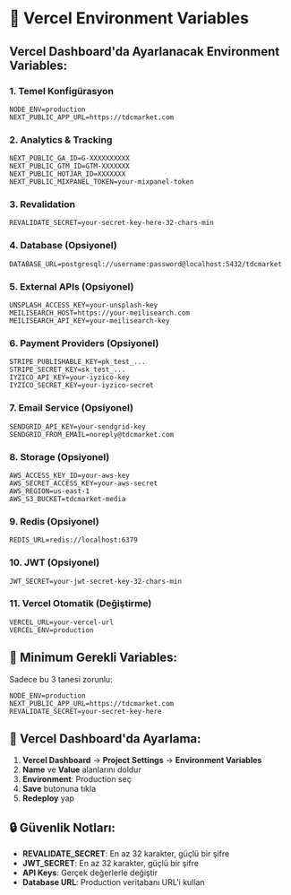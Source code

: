 # 🔧 Vercel Environment Variables

## Vercel Dashboard'da Ayarlanacak Environment Variables:

### 1. Temel Konfigürasyon
```env
NODE_ENV=production
NEXT_PUBLIC_APP_URL=https://tdcmarket.com
```

### 2. Analytics & Tracking
```env
NEXT_PUBLIC_GA_ID=G-XXXXXXXXXX
NEXT_PUBLIC_GTM_ID=GTM-XXXXXXX
NEXT_PUBLIC_HOTJAR_ID=XXXXXXX
NEXT_PUBLIC_MIXPANEL_TOKEN=your-mixpanel-token
```

### 3. Revalidation
```env
REVALIDATE_SECRET=your-secret-key-here-32-chars-min
```

### 4. Database (Opsiyonel)
```env
DATABASE_URL=postgresql://username:password@localhost:5432/tdcmarket
```

### 5. External APIs (Opsiyonel)
```env
UNSPLASH_ACCESS_KEY=your-unsplash-key
MEILISEARCH_HOST=https://your-meilisearch.com
MEILISEARCH_API_KEY=your-meilisearch-key
```

### 6. Payment Providers (Opsiyonel)
```env
STRIPE_PUBLISHABLE_KEY=pk_test_...
STRIPE_SECRET_KEY=sk_test_...
IYZICO_API_KEY=your-iyzico-key
IYZICO_SECRET_KEY=your-iyzico-secret
```

### 7. Email Service (Opsiyonel)
```env
SENDGRID_API_KEY=your-sendgrid-key
SENDGRID_FROM_EMAIL=noreply@tdcmarket.com
```

### 8. Storage (Opsiyonel)
```env
AWS_ACCESS_KEY_ID=your-aws-key
AWS_SECRET_ACCESS_KEY=your-aws-secret
AWS_REGION=us-east-1
AWS_S3_BUCKET=tdcmarket-media
```

### 9. Redis (Opsiyonel)
```env
REDIS_URL=redis://localhost:6379
```

### 10. JWT (Opsiyonel)
```env
JWT_SECRET=your-jwt-secret-key-32-chars-min
```

### 11. Vercel Otomatik (Değiştirme)
```env
VERCEL_URL=your-vercel-url
VERCEL_ENV=production
```

## 🎯 Minimum Gerekli Variables:

Sadece bu 3 tanesi zorunlu:
```env
NODE_ENV=production
NEXT_PUBLIC_APP_URL=https://tdcmarket.com
REVALIDATE_SECRET=your-secret-key-here
```

## 📝 Vercel Dashboard'da Ayarlama:

1. **Vercel Dashboard** → **Project Settings** → **Environment Variables**
2. **Name** ve **Value** alanlarını doldur
3. **Environment**: Production seç
4. **Save** butonuna tıkla
5. **Redeploy** yap

## 🔒 Güvenlik Notları:

- **REVALIDATE_SECRET**: En az 32 karakter, güçlü bir şifre
- **JWT_SECRET**: En az 32 karakter, güçlü bir şifre
- **API Keys**: Gerçek değerlerle değiştir
- **Database URL**: Production veritabanı URL'i kullan

